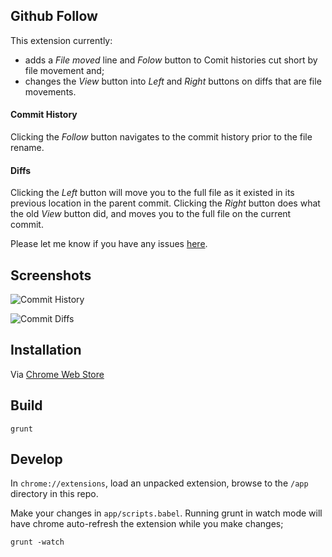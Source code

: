 <h2>Github Follow</h2>

This extension currently:

* adds a *File moved* line and *Folow* button to Comit histories cut short by file movement and;
* changes the *View* button into *Left* and *Right* buttons on diffs that are file movements.

<h4>Commit History</h4>

Clicking the *Follow* button navigates to the commit history prior to the file rename. 

<h4>Diffs</h4>

Clicking the *Left* button will move you to the full file as it existed in its previous location in the parent commit.  Clicking the *Right* button does what the old *View* button did, and moves you to the full file on the current commit.

Please let me know if you have any issues [here](https://github.com/staff0rd/github-follow-extension/issues/new).

<h2>Screenshots</h2>

![Commit History](https://raw.github.com/staff0rd/github-follow-extension/master/images/screenshot1.png)

![Commit Diffs](https://raw.github.com/staff0rd/github-follow-extension/master/images/screenshot2.png)

<h2>Installation</h2>

Via [Chrome Web Store](https://chrome.google.com/webstore/detail/github-follow/agalokjhnhheienloigiaoohgmjdpned)

<h2>Build</h2>

```
grunt
```

<h2>Develop</h2>

In `chrome://extensions`, load an unpacked extension, browse to the `/app` directory in this repo.

Make your changes in `app/scripts.babel`.  Running grunt in watch mode will have chrome auto-refresh the extension while you make changes;

```
grunt -watch
```
